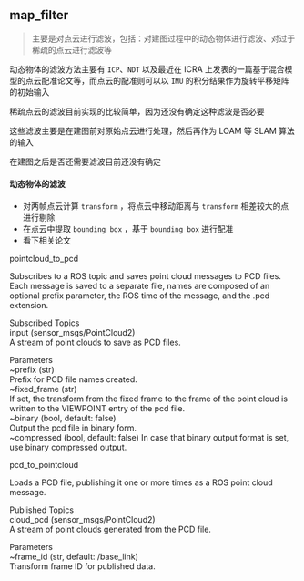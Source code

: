 #

## map_filter

> 主要是对点云进行滤波，包括：对建图过程中的动态物体进行滤波、对过于稀疏的点云进行滤波等

动态物体的滤波方法主要有 `ICP`、`NDT` 以及最近在 ICRA 上发表的一篇基于混合模型的点云配准论文等，而点云的配准则可以以 `IMU` 的积分结果作为旋转平移矩阵的初始输入

稀疏点云的滤波目前实现的比较简单，因为还没有确定这种滤波是否必要

这些滤波主要是在建图前对原始点云进行处理，然后再作为 LOAM 等 SLAM 算法的输入

在建图之后是否还需要滤波目前还没有确定

#### 动态物体的滤波

- 对两帧点云计算 `transform` ，将点云中移动距离与 `transform` 相差较大的点进行剔除
- 在点云中提取 `bounding box` ，基于 `bounding box` 进行配准
- 看下相关论文


pointcloud_to_pcd

Subscribes to a ROS topic and saves point cloud messages to PCD files. Each message is saved to a separate file, names are composed of an optional prefix parameter, the ROS time of the message, and the .pcd extension.

Subscribed Topics
<br>
input (sensor_msgs/PointCloud2) 
</br>A stream of point clouds to save as PCD files.

Parameters
</br>
~prefix (str)
</br>
Prefix for PCD file names created.
</br>
~fixed_frame (str)
</br>
If set, the transform from the fixed frame to the frame of the point cloud is written to the VIEWPOINT entry of the pcd file.
</br>
~binary (bool, default: false)
</br>
Output the pcd file in binary form.
</br>
~compressed (bool, default: false)
In case that binary output format is set, use binary compressed output.

pcd_to_pointcloud

Loads a PCD file, publishing it one or more times as a ROS point cloud message.

Published Topics
</br>
cloud_pcd (sensor_msgs/PointCloud2)
</br>
A stream of point clouds generated from the PCD file.

Parameters
</br>
~frame_id (str, default: /base_link)
</br>
Transform frame ID for published data.